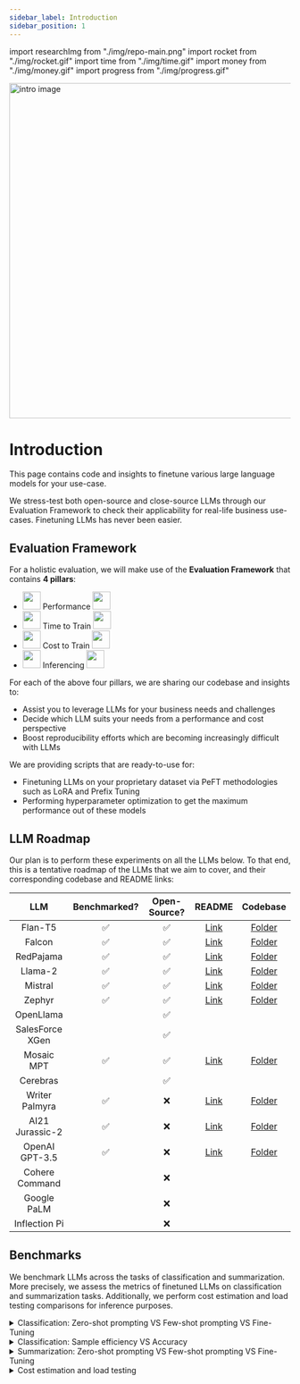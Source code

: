 ```yaml
---
sidebar_label: Introduction
sidebar_position: 1
---
```


import researchImg from "./img/repo-main.png"
import rocket from "./img/rocket.gif"
import time from "./img/time.gif"
import money from "./img/money.gif"
import progress from "./img/progress.gif"

<img src={researchImg} alt="intro image" width="600" />

# Introduction

This page contains code and insights to finetune various large language models for your use-case.

We stress-test both open-source and close-source LLMs through our Evaluation Framework to check their applicability for real-life business use-cases. Finetuning LLMs has never been easier.

## Evaluation Framework

For a holistic evaluation, we will make use of the **Evaluation Framework** that contains **4 pillars**:

- <img src={rocket} width="32" height="32"/> Performance <img src={rocket} width="32" height="32"/>
- <img src={time} width="32" height="32"/> Time to Train <img src={time} width="32" height="32"/>
- <img src={money} width="32" height="32"/> Cost to Train <img src={money} width="32" height="32"/>
- <img src={progress} width="32" height="32"/> Inferencing <img src={progress} width="32" height="32"/>

For each of the above four pillars, we are sharing our codebase and insights to:

- Assist you to leverage LLMs for your business needs and challenges
- Decide which LLM suits your needs from a performance and cost perspective
- Boost reproducibility efforts which are becoming increasingly difficult with LLMs

We are providing scripts that are ready-to-use for:

- Finetuning LLMs on your proprietary dataset via PeFT methodologies such as LoRA and Prefix Tuning
- Performing hyperparameter optimization to get the maximum performance out of these models

## LLM Roadmap

Our plan is to perform these experiments on all the LLMs below. To that end, this is a tentative roadmap of the LLMs that we aim to cover, and their corresponding codebase and README links:

| LLM        | Benchmarked?        |  Open-Source?     | README | Codebase |
|:----------:|:-------------------:|:-----------------:|:------------:|:------------:|
|Flan-T5     |:white_check_mark:   |:white_check_mark: |[Link](https://github.com/georgian-io/LLM-Finetuning-Hub/blob/main/flan-t5/README.md) | [Folder](https://github.com/georgian-io/LLM-Finetuning-Hub/tree/main/flan-t5) |
|Falcon      |:white_check_mark:   |:white_check_mark: |[Link](https://github.com/georgian-io/LLM-Finetuning-Hub/blob/main/falcon/README.md) | [Folder](https://github.com/georgian-io/LLM-Finetuning-Hub/tree/main/falcon) |
|RedPajama   |:white_check_mark:   |:white_check_mark: |[Link](https://github.com/georgian-io/LLM-Finetuning-Hub/blob/main/redPajama/README.md) | [Folder](https://github.com/georgian-io/LLM-Finetuning-Hub/tree/main/redPajama) |
|Llama-2     |:white_check_mark: |:white_check_mark: |[Link](https://github.com/georgian-io/LLM-Finetuning-Hub/blob/main/llama2/README.md) |[Folder](https://github.com/georgian-io/LLM-Finetuning-Hub/tree/main/llama2) |
|Mistral     |:white_check_mark: |:white_check_mark: |[Link](https://github.com/georgian-io/LLM-Finetuning-Hub/blob/main/mistral/README.md) |[Folder](https://github.com/georgian-io/LLM-Finetuning-Hub/tree/main/mistral) |
|Zephyr     |:white_check_mark: |:white_check_mark: |[Link](https://github.com/georgian-io/LLM-Finetuning-Hub/blob/main/zephyr/README.md) |[Folder](https://github.com/georgian-io/LLM-Finetuning-Hub/tree/main/zephyr) |
|OpenLlama   | |:white_check_mark: | | |
|SalesForce XGen | |:white_check_mark: | | |
|Mosaic MPT |:white_check_mark: |:white_check_mark: |[Link](https://github.com/georgian-io/LLM-Finetuning-Hub/blob/main/mosaic-mpt/README.md) |[Folder](https://github.com/georgian-io/LLM-Finetuning-Hub/tree/main/mosaic-mpt) | 
|Cerebras | |:white_check_mark: | | |
|Writer Palmyra |:white_check_mark: |:x: |[Link](https://github.com/georgian-io/LLM-Finetuning-Hub/blob/main/palmyra/README.md) |[Folder](https://github.com/georgian-io/LLM-Finetuning-Hub/tree/main/palmyra) |
|AI21 Jurassic-2 |:white_check_mark: |:x: |[Link](https://github.com/georgian-io/LLM-Finetuning-Hub/blob/main/jurassic-2/README.md) |[Folder](https://github.com/georgian-io/LLM-Finetuning-Hub/tree/main/jurassic-2) |
|OpenAI GPT-3.5 |:white_check_mark: |:x: |[Link](https://github.com/georgian-io/LLM-Finetuning-Hub/blob/main/gpt-3.5-turbo/README.md) |[Folder](https://github.com/georgian-io/LLM-Finetuning-Hub/tree/main/gpt-3.5-turbo) |
|Cohere Command | |:x: | | |
|Google PaLM | |:x: | | |
|Inflection Pi | |:x: | | |

## Benchmarks

We benchmark LLMs across the tasks of classification and summarization. More precisely, we assess the metrics of finetuned LLMs on classification and summarization tasks. Additionally, we perform cost estimation and load testing comparisons for inference purposes. 


<details>
<summary>Classification: Zero-shot prompting VS Few-shot prompting VS Fine-Tuning </summary>

We use the Newsgroup dataset which is a 20-way classification problem. Each document needs to be identified as one of the 20 possible newsgroups. To check how quickly LLMs can learn on small number of samples, we compare them with the likes of BERT and Distilbert. Following table captures how models perform as we increase the number of training samples.

|Model                 |Open-Source?       | Zero-shot Accuracy (in %) |Few-shot Accuracy (in %) | Fine-Tuning + QLoRA (in %) |
|:--------------------:|:-----------------:|:-------------------------:|:-----------------------:|:--------------------------:|
|Falcon 7B             |:white_check_mark: |1.08                       |:x:                      |76.37                       |
|RedPajama 3B          |:white_check_mark: |0.00                       |:x:                      |72.34                       |
|RedPajama 7B          |:white_check_mark: |0.00                       |:x:                      |75.52                       |
|Llama2 7B             |:white_check_mark: |0.00                       |:x:                      |75.30                       |
|Llama2 13B            |:white_check_mark: |0.00                       |:x:                      |77.93                       |
|Mosaic MPT 7B         |:white_check_mark: |0.00                       |:x:                      |0.00                        |
|Mistral 7B            |:white_check_mark: |0.00                       |:x:                      |74.36                       |
|Zephyr-7B-β           |:white_check_mark: |:x:                        |:x:                      |74.90                       |
|Palmyra 30B           |:x:                |15.23                      |:x:                      |:x:                         |
|Jurassic J2-Light     |:x:                |1.82                       |:x:                      |:x:                         |
|Jurassic J2-Mid       |:x:                |22.93                      |:x:                      |:x:                         |
|Jurassic J2-Ultra     |:x:                |43.62                      |:x:                      |:x:                         |
|OpenAI GPT-3.5-Turbo  |:x:                |60.22                      |:x:                      |79.41                       |


* Few-shot Accuracy could not be computed since the prompt length is very large and cannot be accommodated in the prompt.
* Palmyra does not have finetuning capabilities.
* Jurassic J2 models' finetuning capabilities on the classification task were not evaluated.

</details>


<details>
<summary>Classification: Sample efficiency VS Accuracy</summary>

|Model / # samples (fraction) | 266 (2.5%) | 533 (5%) | 1066 (10%) | 2666 (25%) | 5332 (50%) | 10664 (100%) |
|:---------------------------:|:----------:|:--------:|:----------:|:----------:|:----------:|:------------:|
|Distilbert                   |36.24       |46.65     |54.15       |67.07       |72.00       |71.91         |
|Bert                         |16.91       |30.75     |53.73       |68.41       |72.46       |74.15         |
|Flan-T5-Large                |59.86       |68.84     |73.38       |75.45       |75.43       |72.31         |
|Falcon-7B                    |61.85       |64.02     |67.52       |70.32       |72.42       |76.37         |
|RedPajama-3B                 |55.32       |57.49     |65.45       |67.18       |70.58       |72.34         |
|RedPajama-7B                 |58.17       |60.31     |67.22       |69.53       |70.96       |75.52         |
|Llama2-7B                    |52.10       |54.72     |55.97       |69.20       |69.09       |75.30         |
|Llama2-13B                   |66.23       |67.45     |71.69       |73.50       |77.87       |77.93         |
|Mosaic MPT-7B                |:x:         |:x:       |:x:         |:x:         |:x:         |0.0           |
|Mistral-7B                   |49.30       |48.14     |58.41       |64.89       |73.10       |74.36         |
|Zephyr-7B-β                  |46.05       |55.66     |66.48       |66.73       |69.54       |74.90         |
|Palmyra 30B                  |:x:         |:x:       |:x:         |:x:         |:x:         |:x:           |
|Jurassic J2-Light            |:x:         |:x:       |:x:         |:x:         |:x:         |:x:           |
|Jurassic J2-Mid              |:x:         |:x:       |:x:         |:x:         |:x:         |:x:           |
|Jurassic J2-Ultra            |:x:         |:x:       |:x:         |:x:         |:x:         |:x:           |
|OpenAI GPT-3.5-Turbo         |73.81       |56.17     |47.32       |49.15       |78.84       |79.41         |


* Palmyra does not have finetuning capabilities.
* Jurassic J2 models' finetuning capabilities on the classification task were not evaluated.

</details>


<details>
<summary>Summarization: Zero-shot prompting VS Few-shot prompting VS Fine-Tuning</summary>

We use the samsum dataset which contains chat conversations and their summarized versions. The task here is for LLMs to learn how best to summarize conversations by learning from pairs of conversations and corresponding summaries. Following table captures how LLMs perform on this task.

* ZS = Zero-shot
* FS = Few-shot
* FT = Fine-Tuning


|Model               |ZS Rouge-1 |ZS Rouge-2 |FS Rouge-1 |FS Rouge-2 |FT Rouge-1 |FT Rouge-2 |
|:------------------:|:---------:|:---------:|:---------:|:---------:|:---------:|:---------:|
|Flan-T5-Base Full FT|:x:        |:x:        |:x:        |:x:        |47.23      |21.01      |
|Flan-T5-Large       |:x:        |:x:        |:x:        |:x:        |49.21      |23.39      |
|Falcon-7B           |32.21      |10.08      |34.12      |11.9       |52.18      |27.84      |
|RedPajama-3B        |30.09      |10.48      |29.16      |10.05      |47.75      |23.53      |
|RedPajama-7B        |30.85      |11.30      |23.22      |8.24       |49.96      |25.94      |
|Llama2-7B           |30.06      |8.61       |35.57      |14.23      |51.71      |26.86      |
|Llama2-13B          |11.02      |3.38       |22.50      |9.25       |52.97      |28.32      |
|Mosaic MPT-7B       |32.86      |10.41      |34.71      |12.26      |23.5       |9.67       |
|Mistral Base-7B     |32.77      |10.64      |38.87      |16.71      |53.61      |29.28      |
|Zephyr-7B-β .       |33.93      |11.21      |35.99      |12.97      |52.84      |27.75      |
|Writer Palmyra 30B  |33.68      |12.18      |39.28      |16.19      |:x:        |:x:        |
|Jurassic J2-Light   |38.21      |14.78      |40.73      |17.09      |44.69      |20.15      |
|Jurassic J2-Mid     |39.11      |15.59      |43.39      |18.34      |48.38      |23.90      |
|Jurassic J2-Ultra   |41.63      |17.27      |45.31      |19.27      |:x:        |:x:        |
|OpenAI GPT-3.5-Turbo|36.41      |13.31      |39.08      |15.83      |55.91      |31.88      |            

</details>

<details>
<summary>Cost estimation and load testing</summary>

We deployed the models mentioned above on two servers: FastApi and the HuggingFace Text Generation Inference server. The goal was to compare the cost and latency between our custom server, developed using FastApi, and the inference server (TGI), which comes with many built-in optimizations.

All servers were run and received inference requests on an AWS g5.4xlarge instance with Nvidia GPU A10. For load testing, we utilized Vegeta to see how the system copes with a high volume of requests. Our objective was to identify the maximum RPS each model could manage, along with throughput, latency, and cost per 1,000 tokens. We created a set of sample sentences, each about ~100 tokens long, to generate the requests. During the load testing, a random sentence was chosen for each request, ensuring consistent testing results. This method allowed us to identify the typical RPS range each model and service could handle for various tasks.

Below, two tables summarize our observations for all the models, tasks, and most used deployment options explored in this repository (we also tried LLama on Nvidia A100 using the Ray server; more details can be found [here](https://github.com/georgian-io/LLM-Finetuning-Hub/blob/main/llama2/README.md)). Generally, the TGI server is more cost-effective than the custom server and simpler to set up. It provided better RPS, throughput, and lower latency. A different inference server, [vLLm](https://vllm.readthedocs.io), can offer even higher maximum RPS compared to TGI (you can find more details about our load testing experiments with it for LLama-2 [here](https://github.com/georgian-io/LLM-Finetuning-Hub/blob/main/llama2/README.md)). Last thing to mention is that models designed for classification are slower than those for summarization. Aslo, the model's size (number of training parameters) doesn't significantly impact its performance.

#### Text Generation Inference

|                          | Classification |         |         |		  |             | 		 |Summarization|        |        |		  |         |		|
|--------------------------|----------------|---------|---------|---------|-------------|----------|-------------|--------|--------|--------|---------|--------|
| Model                    | Flan-T5 Large          | Falcon-7B  | RP-3B   | RP-7B   |  LLama2-7B |LLama2-13B |  Flan-T5 Large       | Falcon-7B |RP-3B   |RP-7B   |LLama2-7B | LLama-2-13B| 
| Inference cost (per 1K tokens)          | $0.00001   		| $0.00005 | $0.00003 | $0.00003 |    $0.00003      |$0.00003			 | $0.00001    | $0.00004|$0.00001|$0.00002|	$0.00002	    |	$0.00002	  |
| RPS                      | 145        	| 125     | 135     |    125  |     125     |125			 | 120         | 145    | 195    |145     |	135 	    |	125	|
| Throughput               | 78.5       	| 30.3    | 57.3    | 26.13   |      19.81    |	9.60		 | 45.5        | 53.8   | 96.06  |41.5	  |	36.10	    |	22.16		|
| Latency 90% (seconds)    | 1.5       		| 2.7     | 1.44    |   3.98  |      4.8    |	12.04		 | 2.03        | 1.82   | 0.7139 |2.5	  |	2.6	   |	5.15		|

#### FastApi

|                          | Classification |         |         |		  |           | 		 |Summarization|        |        |		  |         |		    |
|--------------------------|----------------|---------|---------|---------|-----------|----------|-------------|--------|--------|--------|---------|-----------|
| Model                    | Flan-T5 Large          | Falcon-7B  | RP-3B   |   RP-7B |  LLama2-7B |LLama2-13B |  Flan-T5 Large       | Falcon-7B |RP-3B   |RP-7B   |LLama2-7B | LLama2-13B  | 
| Inference cost (per 1K tokens)           | $0.00001   		| -		  | $0.001   |  $0.001 |    $0.001      |	$0.001		 | $0.00007    | -		|$0.00002|$0.00002|	$0.00003	    |	$0.0003	    |
| RPS                      | 180        	| -    	  | 4       |    4    |     4     |		4	 | 30          | -    	| 160    |160     |	100	    |	10	    |
| Throughput               | 5.84       	| -   	  | 0.15    |   0.14  |      0.11    |	0.14		 | 1.5         | - 		| 5.46   |5.27	  |	3.43	    |	1.73		|
| Latency 90% (seconds)    | 28.01       	| -    	  | 26.4    |   28.1  |      27.3    |	27.9		 | 18.27       | -   	| 28.4   |29.527  |	28.1	    |	5.1		|

In conclusion, the TGI server offers a more cost-efficient and streamlined approach compared to custom servers, delivering superior performance metrics. While classification models tend to be slower, the size of the model, in terms of training parameters, doesn't notably affect its efficiency. Choosing the right server and model type is crucial for optimizing cost and latency.
</details>
